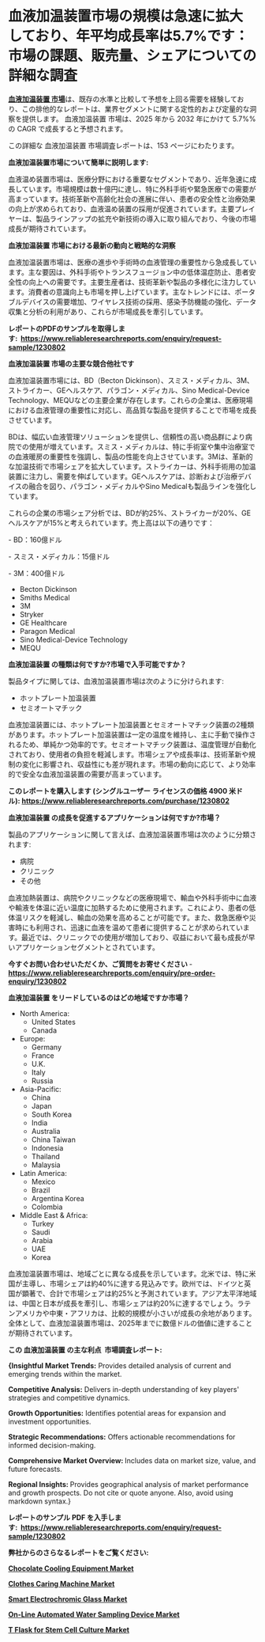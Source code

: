 <p><h1>血液加温装置市場の規模は急速に拡大しており、年平均成長率は5.7%です：市場の課題、販売量、シェアについての詳細な調査</h1></p><p data-sourcepos="1:1-1:157"><strong><a href="https://www.reliableresearchreports.com/blood-warming-device-r1230802?utm_campaign=110&utm_medium=36&utm_source=Github&utm_content=ia&utm_term=18012025&utm_id=blood-warming-device">血液加温装置 市場</a></strong>は、既存の水準と比較して予想を上回る需要を経験しており、この排他的なレポートは、業界セグメントに関する定性的および定量的な洞察を提供します。 血液加温装置 市場は、2025 年から 2032 年にかけて 5.7%% の CAGR で成長すると予想されます。</p>
<p data-sourcepos="3:1-3:50">この詳細な 血液加温装置 市場調査レポートは、153 ページにわたります。</p>
<p><strong>血液加温装置市場について簡単に説明します:</strong></p>
<p><p>血液温め装置市場は、医療分野における重要なセグメントであり、近年急速に成長しています。市場規模は数十億円に達し、特に外科手術や緊急医療での需要が高まっています。技術革新や高齢化社会の進展に伴い、患者の安全性と治療効果の向上が求められており、血液温め装置の採用が促進されています。主要プレイヤーは、製品ラインアップの拡充や新技術の導入に取り組んでおり、今後の市場成長が期待されています。</p></p>
<p><strong>血液加温装置 市場における最新の動向と戦略的な洞察</strong></p>
<p><p>血液加温装置市場は、医療の進歩や手術時の血液管理の重要性から急成長しています。主な要因は、外科手術やトランスフュージョン中の低体温症防止、患者安全性の向上への需要です。主要生産者は、技術革新や製品の多様化に注力しています。消費者の意識向上も市場を押し上げています。主なトレンドには、ポータブルデバイスの需要増加、ワイヤレス技術の採用、感染予防機能の強化、データ収集と分析の利用があり、これらが市場成長を牽引しています。</p></p>
<p><strong>レポートのPDFのサンプルを取得します</strong><strong>:&nbsp;&nbsp;<a href="https://www.reliableresearchreports.com/enquiry/request-sample/1230802?utm_campaign=110&utm_medium=36&utm_source=Github&utm_content=ia&utm_term=18012025&utm_id=blood-warming-device">https://www.reliableresearchreports.com/enquiry/request-sample/1230802</a></strong></p>
<p><strong>血液加温装置 市場の主要な競合他社です</strong></p>
<p><p>血液加温装置市場には、BD（Becton Dickinson）、スミス・メディカル、3M、ストライカー、GEヘルスケア、パラゴン・メディカル、Sino Medical-Device Technology、MEQUなどの主要企業が存在します。これらの企業は、医療現場における血液管理の重要性に対応し、高品質な製品を提供することで市場を成長させています。</p><p>BDは、幅広い血液管理ソリューションを提供し、信頼性の高い商品群により病院での使用が増えています。スミス・メディカルは、特に手術室や集中治療室での血液暖房の重要性を強調し、製品の性能を向上させています。3Mは、革新的な加温技術で市場シェアを拡大しています。ストライカーは、外科手術用の加温装置に注力し、需要を伸ばしています。GEヘルスケアは、診断および治療デバイスの融合を図り、パラゴン・メディカルやSino Medicalも製品ラインを強化しています。</p><p>これらの企業の市場シェア分析では、BDが約25%、ストライカーが20%、GEヘルスケアが15%と考えられています。売上高は以下の通りです：</p><p>- BD：160億ドル</p><p>- スミス・メディカル：15億ドル</p><p>- 3M：400億ドル</p></p>
<p><ul><li>Becton Dickinson</li><li>Smiths Medical</li><li>3M</li><li>Stryker</li><li>GE Healthcare</li><li>Paragon Medical</li><li>Sino Medical-Device Technology</li><li>MEQU</li></ul></p>
<p><strong>血液加温装置 の種類は何ですか?市場で入手可能ですか？</strong></p>
<p>製品タイプに関しては、血液加温装置市場は次のように分けられます:</p>
<p><ul><li>ホットプレート加温装置</li><li>セミオートマチック</li></ul></p>
<p><p>血液加温装置には、ホットプレート加温装置とセミオートマチック装置の2種類があります。ホットプレート加温装置は一定の温度を維持し、主に手動で操作されるため、単純かつ効率的です。セミオートマチック装置は、温度管理が自動化されており、使用者の負担を軽減します。市場シェアや成長率は、技術革新や規制の変化に影響され、収益性にも差が現れます。市場の動向に応じて、より効率的で安全な血液加温装置の需要が高まっています。</p></p>
<p><strong>このレポートを購入します (シングルユーザー ライセンスの価格 4900 米ドル):&nbsp;<a href="https://www.reliableresearchreports.com/purchase/1230802?utm_campaign=110&utm_medium=36&utm_source=Github&utm_content=ia&utm_term=18012025&utm_id=blood-warming-device">https://www.reliableresearchreports.com/purchase/1230802</a></strong></p>
<p><strong>血液加温装置 の成長を促進するアプリケーションは何ですか?市場？</strong></p>
<p>製品のアプリケーションに関して言えば、血液加温装置市場は次のように分類されます:</p>
<p><ul><li>病院</li><li>クリニック</li><li>その他</li></ul></p>
<p><p>血液加熱装置は、病院やクリニックなどの医療現場で、輸血や外科手術中に血液や輸液を体温に近い温度に加熱するために使用されます。これにより、患者の低体温リスクを軽減し、輸血の効果を高めることが可能です。また、救急医療や災害時にも利用され、迅速に血液を温めて患者に提供することが求められています。最近では、クリニックでの使用が増加しており、収益において最も成長が早いアプリケーションセグメントとされています。</p></p>
<p><strong>今すぐお問い合わせいただくか、ご質問をお寄せください</strong><strong>&nbsp;</strong>-<strong><a href="https://www.reliableresearchreports.com/enquiry/pre-order-enquiry/1230802?utm_campaign=110&utm_medium=36&utm_source=Github&utm_content=ia&utm_term=18012025&utm_id=blood-warming-device">https://www.reliableresearchreports.com/enquiry/pre-order-enquiry/1230802</a></strong></p>
<p><strong>血液加温装置 をリードしているのはどの地域ですか市場？</strong></p>
<p><ul>
    <li>
        North America:
        <ul>
            <li>United States</li>
            <li>Canada</li>
        </ul>
    </li>
    <li>
        Europe:
        <ul>
            <li>Germany</li>
            <li>France</li>
            <li>U.K.</li>
            <li>Italy</li>
            <li>Russia</li>
        </ul>
    </li>
    <li>
        Asia-Pacific:
        <ul>
            <li>China</li>
            <li>Japan</li>
            <li>South Korea</li>
            <li>India</li>
            <li>Australia</li>
            <li>China Taiwan</li>
            <li>Indonesia</li>
            <li>Thailand</li>
            <li>Malaysia</li>
        </ul>
    </li>
    <li>
        Latin America:
        <ul>
            <li>Mexico</li>
            <li>Brazil</li>
            <li>Argentina Korea</li>
            <li>Colombia</li>
        </ul>
    </li>
    <li>
        Middle East & Africa:
        <ul>
            <li>Turkey</li>
            <li>Saudi</li>
            <li>Arabia</li>
            <li>UAE</li>
            <li>Korea</li>
        </ul>
    </li>
    </ul></p>
<p><p>血液加温装置市場は、地域ごとに異なる成長を示しています。北米では、特に米国が主導し、市場シェアは約40%に達する見込みです。欧州では、ドイツと英国が顕著で、合計で市場シェアは約25%と予測されています。アジア太平洋地域は、中国と日本が成長を牽引し、市場シェアは約20%に達するでしょう。ラテンアメリカや中東・アフリカは、比較的規模が小さいが成長の余地があります。全体として、血液加温装置市場は、2025年までに数億ドルの価値に達することが期待されています。</p></p>
<p><strong>この 血液加温装置 の主な利点&nbsp; 市場調査レポート:</strong></p>
<p><strong>{Insightful Market Trends:</strong> Provides detailed analysis of current and emerging trends within the market.</p>
<p><strong>Competitive Analysis:</strong> Delivers in-depth understanding of key players' strategies and competitive dynamics.</p>
<p><strong>Growth Opportunities:</strong> Identifies potential areas for expansion and investment opportunities.</p>
<p><strong>Strategic Recommendations:</strong> Offers actionable recommendations for informed decision-making.</p>
<p><strong>Comprehensive Market Overview: </strong>Includes data on market size, value, and future forecasts.</p>
<p><strong>Regional Insights: </strong>Provides geographical analysis of market performance and growth prospects. Do not cite or quote anyone. Also, avoid using markdown syntax.}</p>
<p><strong>レポートのサンプル PDF を入手します:&nbsp;</strong><strong>&nbsp;<a href="https://www.reliableresearchreports.com/enquiry/request-sample/1230802?utm_campaign=110&utm_medium=36&utm_source=Github&utm_content=ia&utm_term=18012025&utm_id=blood-warming-device">https://www.reliableresearchreports.com/enquiry/request-sample/1230802</a></strong></p>
<p></p>
<p></p>
<p></p>
<p></p>
<p><strong>弊社からのさらなるレポートをご覧ください:</strong></p>
<p><strong><p><a href="https://github.com/kathiestrine5ty/Market-Research-Report-List-1/blob/main/chocolate-cooling-equipment-market.md?utm_campaign=110&utm_medium=36&utm_source=Github&utm_content=ia&utm_term=18012025&utm_id=blood-warming-device">Chocolate Cooling Equipment Market</a></p><p><a href="https://github.com/mayabungard8092/Market-Research-Report-List-1/blob/main/clothes-caring-machine-market.md?utm_campaign=110&utm_medium=36&utm_source=Github&utm_content=ia&utm_term=18012025&utm_id=blood-warming-device">Clothes Caring Machine Market</a></p><p><a href="https://github.com/NarcisoFerry/Market-Research-Report-List-1/blob/main/smart-electrochromic-glass-market.md?utm_campaign=110&utm_medium=36&utm_source=Github&utm_content=ia&utm_term=18012025&utm_id=blood-warming-device">Smart Electrochromic Glass Market</a></p><p><a href="https://github.com/tamiaknaub6/Market-Research-Report-List-1/blob/main/on-line-automated-water-sampling-device-market.md?utm_campaign=110&utm_medium=36&utm_source=Github&utm_content=ia&utm_term=18012025&utm_id=blood-warming-device">On-Line Automated Water Sampling Device Market</a></p><p><a href="https://github.com/FosterFahey91/Market-Research-Report-List-1/blob/main/t-flask-for-stem-cell-culture-market.md?utm_campaign=110&utm_medium=36&utm_source=Github&utm_content=ia&utm_term=18012025&utm_id=blood-warming-device">T Flask for Stem Cell Culture Market</a></p></strong></p>